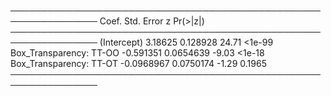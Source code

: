 ────────────────────────────────────────────────────────────────
                              Coef.  Std. Error      z  Pr(>|z|)
────────────────────────────────────────────────────────────────
(Intercept)               3.18625     0.128928   24.71    <1e-99
Box_Transparency: TT-OO  -0.591351    0.0654639  -9.03    <1e-18
Box_Transparency: TT-OT  -0.0968967   0.0750174  -1.29    0.1965
────────────────────────────────────────────────────────────────

